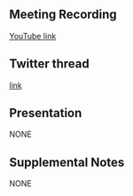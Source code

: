 ## Meeting Recording

[YouTube link](https://www.youtube.com/watch?v=7PxAujYLcWA)

## Twitter thread

[link](https://twitter.com/Orthogonal_Lab/status/1439304990393344000)

## Presentation

NONE

## Supplemental Notes

NONE
